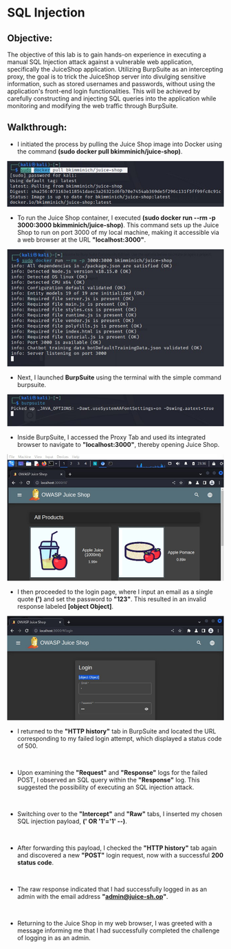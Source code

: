 # SQL Injection

## Objective:
The objective of this lab is to gain hands-on experience in executing a manual SQL Injection attack against a vulnerable web application, specifically the JuiceShop application. Utilizing BurpSuite as an intercepting proxy, the goal is to trick the JuiceShop server into divulging sensitive information, such as stored usernames and passwords, without using the application's front-end login functionalities. This will be achieved by carefully constructing and injecting SQL queries into the application while monitoring and modifying the web traffic through BurpSuite.

## Walkthrough:
- I initiated the process by pulling the Juice Shop image into Docker using the command **(sudo docker pull bkimminich/juice-shop)**.

<p align="center">
  <img src="https://github.com/B-Johnson89/Cybersecurity-Projects/blob/main/SQL%20Injection/Assets/SQL1.jpg" alt="">
</p>

- To run the Juice Shop container, I executed **(sudo docker run --rm -p 3000:3000 bkimminich/juice-shop)**. This command sets up the Juice Shop to run on port 3000 of my local machine, making it accessible via a web browser at the URL **"localhost:3000"**.

<p align="center">
  <img src="https://github.com/B-Johnson89/Cybersecurity-Projects/blob/main/SQL%20Injection/Assets/SQL2.jpg" alt="">
</p>

- Next, I launched **BurpSuite** using the terminal with the simple command burpsuite.

<p align="center">
  <img src="https://github.com/B-Johnson89/Cybersecurity-Projects/blob/main/SQL%20Injection/Assets/SQL3.jpg" alt="">
</p>

- Inside BurpSuite, I accessed the Proxy Tab and used its integrated browser to navigate to **"localhost:3000"**, thereby opening Juice Shop.

<p align="center">
  <img src="https://github.com/B-Johnson89/Cybersecurity-Projects/blob/main/SQL%20Injection/Assets/SQL4.jpg" alt="">
</p>

- I then proceeded to the login page, where I input an email as a single quote **(')** and set the password to **"123"**. This resulted in an invalid response labeled **[object Object]**.

<p align="center">
  <img src="https://github.com/B-Johnson89/Cybersecurity-Projects/blob/main/SQL%20Injection/Assets/SQL5.jpg" alt="">
</p>

- I returned to the **"HTTP history"** tab in BurpSuite and located the URL corresponding to my failed login attempt, which displayed a status code of 500.

<p align="center">
  <img src="" alt="">
</p>

- Upon examining the **"Request"** and **"Response"** logs for the failed POST, I observed an SQL query within the **"Response"** log. This suggested the possibility of executing an SQL injection attack.

<p align="center">
  <img src="" alt="">
</p>

- Switching over to the **"Intercept"** and **"Raw"** tabs, I inserted my chosen SQL injection payload, **(' OR '1'='1' --)**.

<p align="center">
  <img src="" alt="">
</p>

- After forwarding this payload, I checked the **"HTTP history"** tab again and discovered a new **"POST"** login request, now with a successful **200 status code**.

<p align="center">
  <img src="" alt="">
</p>

- The raw response indicated that I had successfully logged in as an admin with the email address **"admin@juice-sh.op"**.

<p align="center">
  <img src="" alt="">
</p>

- Returning to the Juice Shop in my web browser, I was greeted with a message informing me that I had successfully completed the challenge of logging in as an admin.

<p align="center">
  <img src="" alt="">
</p>
